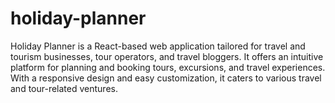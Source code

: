 # holiday-planner
Holiday Planner is a React-based web application tailored for travel and tourism businesses, tour operators, and travel bloggers. It offers an intuitive platform for planning and booking tours, excursions, and travel experiences. With a responsive design and easy customization, it caters to various travel and tour-related ventures.
